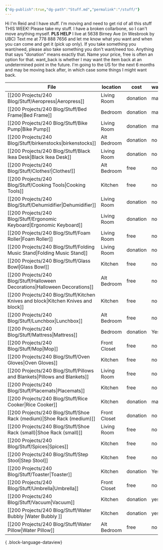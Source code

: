 ```yaml
---
{"dg-publish":true,"dg-path":"Stuff.md","permalink":"/stuff/"}
---
```


Hi I'm Reid and I have stuff. I'm moving and need to get rid of all this stuff THIS WEEK! Please take my stuff. 
I have a broken collarbone, so I can't move anything myself. **PLS HELP**
I live at 5638 Birney Ave (in Wesbrook by UBC)
Text me at 778 888 7656 and let me know what you want and when you can come and get it (pick up only). 
If you take something you want/need, please also take something you don't want/need too. 
Anything that says "donation" means exactly that. Name your price, free is often an option for that. 
want_back is whether I may want the item back at an undetermined point in the future. I'm going to the US for the next 6 months and may be moving back after, in which case some things I might want back. 


| File                                                                                  | location     | cost     | want_back |
| ------------------------------------------------------------------------------------- | ------------ | -------- | --------- |
| [[200 Projects/240 Blog/Stuff/Aeropress\|Aeropress]]                               | Living Room  | donation | maybe     |
| [[200 Projects/240 Blog/Stuff/Bed Frame\|Bed Frame]]                               | Bedroom      | donation | maybe     |
| [[200 Projects/240 Blog/Stuff/Bike Pump\|Bike Pump]]                               | Living Room  | donation | maybe     |
| [[200 Projects/240 Blog/Stuff/birkenstocks\|birkenstocks]]                         | Alt Bedroom  | donation | no        |
| [[200 Projects/240 Blog/Stuff/Black Ikea Desk\|Black Ikea Desk]]                   | Living Room  | donation | no        |
| [[200 Projects/240 Blog/Stuff/Clothes!\|Clothes!]]                                 | Alt Bedroom  | free     | no        |
| [[200 Projects/240 Blog/Stuff/Cooking Tools\|Cooking Tools]]                       | Kitchen      | free     | no        |
| [[200 Projects/240 Blog/Stuff/Dehumidifier\|Dehumidifier]]                         | Living Room  | donation | no        |
| [[200 Projects/240 Blog/Stuff/Ergonomic Keyboard\|Ergonomic Keyboard]]             | Living Room  | donation | no        |
| [[200 Projects/240 Blog/Stuff/Foam Roller\|Foam Roller]]                           | Living Room  | free     | no        |
| [[200 Projects/240 Blog/Stuff/Folding Music Stand\|Folding Music Stand]]           | Living Room  | donation | no        |
| [[200 Projects/240 Blog/Stuff/Glass Bowl\|Glass Bowl]]                             | Kitchen      | free     | no        |
| [[200 Projects/240 Blog/Stuff/Halloween Decorations\|Halloween Decorations]]       | Alt Bedroom  | free     | no        |
| [[200 Projects/240 Blog/Stuff/Kitchen Knives and block\|Kitchen Knives and block]] | Kitchen      | free     | no        |
| [[200 Projects/240 Blog/Stuff/Lunchbox\|Lunchbox]]                                 | Alt Bedroom  | free     | no        |
| [[200 Projects/240 Blog/Stuff/Mattress\|Mattress]]                                 | Bedroom      | donation | Yes       |
| [[200 Projects/240 Blog/Stuff/Mop\|Mop]]                                           | Front Closet | free     | no        |
| [[200 Projects/240 Blog/Stuff/Oven Gloves\|Oven Gloves]]                           | Kitchen      | free     | no        |
| [[200 Projects/240 Blog/Stuff/Pillows and Blankets\|Pillows and Blankets]]         | Living Room  | free     | no        |
| [[200 Projects/240 Blog/Stuff/Placemats\|Placemats]]                               | Kitchen      | free     | no        |
| [[200 Projects/240 Blog/Stuff/Rice Cooker\|Rice Cooker]]                           | Kitchen      | donation | maybe     |
| [[200 Projects/240 Blog/Stuff/Shoe Rack (medium)\|Shoe Rack (medium)]]             | Front Closet | donation | no        |
| [[200 Projects/240 Blog/Stuff/Shoe Rack (small)\|Shoe Rack (small)]]               | Living Room  | free     | no        |
| [[200 Projects/240 Blog/Stuff/Spices\|Spices]]                                     | Kitchen      | free     | no        |
| [[200 Projects/240 Blog/Stuff/Step Stool\|Step Stool]]                             | Kitchen      | free     | no        |
| [[200 Projects/240 Blog/Stuff/Toaster\|Toaster]]                                   | Kitchen      | donation | Yes       |
| [[200 Projects/240 Blog/Stuff/Umbrella\|Umbrella]]                                 | Front Closet | free     | no        |
| [[200 Projects/240 Blog/Stuff/Vacuum\|Vacuum]]                                     | Kitchen      | donation | yes       |
| [[200 Projects/240 Blog/Stuff/Water Bubbly \|Water Bubbly ]]                       | Kitchen      | donation | yes       |
| [[200 Projects/240 Blog/Stuff/Water Pillow\|Water Pillow]]                         | Alt Bedroom  | free     | no        |

{ .block-language-dataview}

